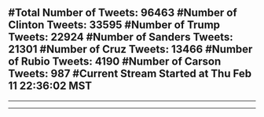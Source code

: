 #Total Number of Tweets: 96463 
#Number of Clinton Tweets: 33595
#Number of Trump Tweets: 22924
#Number of Sanders Tweets: 21301
#Number of Cruz Tweets: 13466
#Number of Rubio Tweets: 4190
#Number of Carson Tweets: 987
#Current Stream Started at Thu Feb 11 22:36:02 MST
---
---
---
